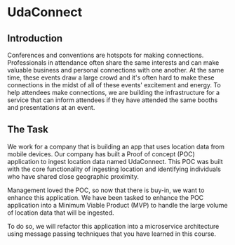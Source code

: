 # UdaConnect

## Introduction
Conferences and conventions are hotspots for making connections. Professionals in attendance often share the same interests and can make valuable business and personal connections with one another. At the same time, these events draw a large crowd and it's often hard to make these connections in the midst of all of these events' excitement and energy. To help attendees make connections, we are building the infrastructure for a service that can inform attendees if they have attended the same booths and presentations at an event.

## The Task
We work for a company that is building an app that uses location data from mobile devices. Our company has built a Proof of concept (POC) application to ingest location data named UdaConnect. This POC was built with the core functionality of ingesting location and identifying individuals who have shared close geographic proximity.

Management loved the POC, so now that there is buy-in, we want to enhance this application. We have been tasked to enhance the POC application into a Minimum Viable Product (MVP) to handle the large volume of location data that will be ingested.

To do so, we will refactor this application into a microservice architecture using message passing techniques that you have learned in this course.
